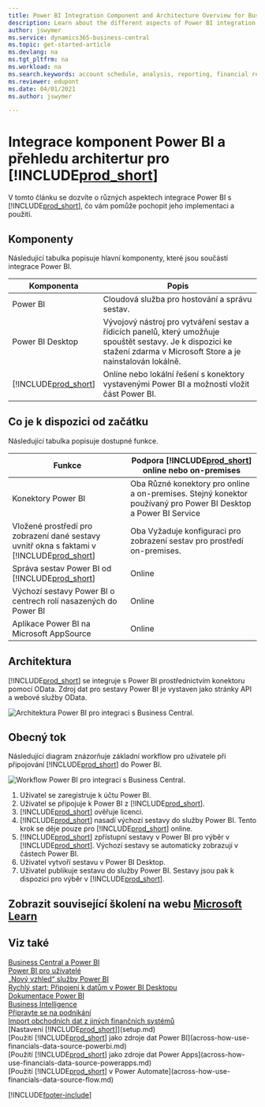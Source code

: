 ```yaml
---
title: Power BI Integration Component and Architecture Overview for Business Central| Microsoft Docs
description: Learn about the different aspects of Power BI integration with Business Central.
author: jswymer
ms.service: dynamics365-business-central
ms.topic: get-started-article
ms.devlang: na
ms.tgt_pltfrm: na
ms.workload: na
ms.search.keywords: account schedule, analysis, reporting, financial report, business intelligence, KPI
ms.reviewer: edupont
ms.date: 04/01/2021
ms.author: jswymer

---
```

# Integrace komponent Power BI a přehledu architertur pro [!INCLUDE[prod_short](includes/prod_short.md)]

V tomto článku se dozvíte o různých aspektech integrace Power BI s [!INCLUDE[prod_short](includes/prod_short.md)], čo vám pomůže pochopit jeho implementaci a použití.

## Komponenty

Následující tabulka popisuje hlavní komponenty, které jsou součástí integrace Power BI.

| Komponenta | Popis |
|---------|-----------|
| Power BI | Cloudová služba pro hostování a správu sestav. |
| Power BI Desktop | Vývojový nástroj pro vytváření sestav a řídicích panelů, který umožňuje spouštět sestavy. Je k dispozici ke stažení zdarma v Microsoft Store a je nainstalován lokálně. |
| [!INCLUDE[prod_short](includes/prod_short.md)] | Online nebo lokální řešení s konektory vystavenými Power BI a možností vložit část Power BI. |

## Co je k dispozici od začátku

Následující tabulka popisuje dostupné funkce.

| Funkce | Podpora [!INCLUDE[prod_short](includes/prod_short.md)] online nebo on-premises |
|-------|---------------------|
| Konektory Power BI | Oba Různé konektory pro online a on-premises. Stejný konektor používaný pro Power BI Desktop a Power BI Service |
| Vložené prostředí pro zobrazení dané sestavy uvnitř okna s faktami v [!INCLUDE[prod_short](includes/prod_short.md)] | Oba Vyžaduje konfiguraci pro zobrazení sestav pro prostředí on-premises. |
| Správa sestav Power BI od [!INCLUDE[prod_short](includes/prod_short.md)] | Online |
| Výchozí sestavy Power BI o centrech rolí nasazených do Power BI | Online |
| Aplikace Power BI na Microsoft AppSource | Online |

## Architektura

[!INCLUDE[prod_short](includes/prod_short.md)] se integruje s Power BI prostřednictvím konektoru pomocí OData. Zdroj dat pro sestavy Power BI je vystaven jako stránky API a webové služby OData.

![Architektura Power BI pro integraci s Business Central.](./media/power-bi-architecture.png)

## Obecný tok

Následující diagram znázorňuje základní workflow pro uživatele při připojování [!INCLUDE[prod_short](includes/prod_short.md)] do Power BI.

![Workflow Power BI pro integraci s Business Central.](./media/power-bi-flow.png)

1. Uživatel se zaregistruje k účtu Power BI.
2. Uživatel se připojuje k Power BI z [!INCLUDE[prod_short](includes/prod_short.md)].
3. [!INCLUDE[prod_short](includes/prod_short.md)] ověřuje licenci.
4. [!INCLUDE[prod_short](includes/prod_short.md)] nasadí výchozí sestavy do služby Power BI. Tento krok se děje pouze pro [!INCLUDE[prod_short](includes/prod_short.md)] online.
5. [!INCLUDE[prod_short](includes/prod_short.md)] zpřístupní sestavy v Power BI pro výběr v [!INCLUDE[prod_short](includes/prod_short.md)]. Výchozí sestavy se automaticky zobrazují v částech Power BI.
6. Uživatel vytvoří sestavu v Power BI Desktop.
7. Uživatel publikuje sestavu do služby Power BI. Sestavy jsou pak k dispozici pro výběr v [!INCLUDE[prod_short](includes/prod_short.md)].

## Zobrazit související školení na webu [Microsoft Learn](/learn/modules/configure-powerbi-excel-dynamics-365-business-central/index)

## Viz také

[Business Central a Power BI](admin-powerbi.md)    
[Power BI pro uživatelé](/power-bi/consumer/end-user-consumer)    
[„Nový vzhled“ služby Power BI](/power-bi/service-new-look)    
[Rychlý start: Připojení k datům v Power BI Desktopu](/power-bi/desktop-quickstart-connect-to-data)    
[Dokumentace Power BI](/power-bi/)    
[Business Intelligence](bi.md)    
[Připravte se na podnikání](ui-get-ready-business.md)    
[Import obchodních dat z jiných finančních systémů](across-import-data-configuration-packages.md)    
[Nastavení [!INCLUDE[prod_short](includes/prod_short.md)]](setup.md)    
[Použití [!INCLUDE[prod_short](includes/prod_short.md)] jako zdroje dat Power BI](across-how-use-financials-data-source-powerbi.md)    
[Použití [!INCLUDE[prod_short](includes/prod_short.md)] jako zdroje dat Power Apps](across-how-use-financials-data-source-powerapps.md)    
[Použití [!INCLUDE[prod_short](includes/prod_short.md)] v Power Automate](across-how-use-financials-data-source-flow.md)


[!INCLUDE[footer-include](includes/footer-banner.md)]